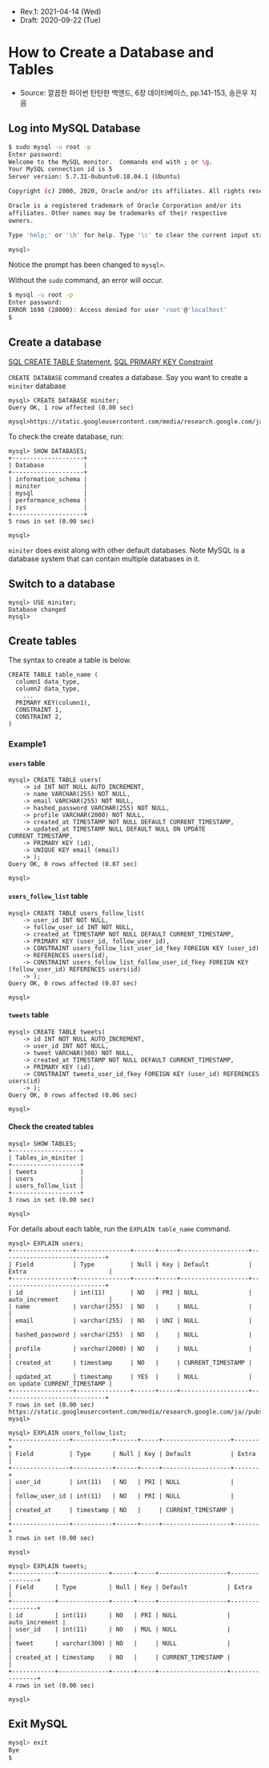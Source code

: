 * Rev.1: 2021-04-14 (Wed)
* Draft: 2020-09-22 (Tue)

# How to Create a Database and Tables

* Source: 깔끔한 파이썬 탄탄한 백엔드, 6장 데이터베이스, pp.141-153, 송은우 지음

## Log into MySQL Database

```bash
$ sudo mysql -u root -p
Enter password: 
Welcome to the MySQL monitor.  Commands end with ; or \g.
Your MySQL connection id is 5
Server version: 5.7.31-0ubuntu0.18.04.1 (Ubuntu)

Copyright (c) 2000, 2020, Oracle and/or its affiliates. All rights reserved.

Oracle is a registered trademark of Oracle Corporation and/or its
affiliates. Other names may be trademarks of their respective
owners.

Type 'help;' or '\h' for help. Type '\c' to clear the current input statement.

mysql> 
```

Notice the prompt has been changed to `mysql>`. 

Without the `sudo` command, an error will occur.

```bash
$ mysql -u root -p
Enter password: 
ERROR 1698 (28000): Access denied for user 'root'@'localhost'
$
```

## Create a database

[SQL CREATE TABLE Statement](https://www.w3schools.com/sql/sql_create_table.asp), [SQL PRIMARY KEY Constraint](https://www.w3schools.com/sql/sql_primarykey.ASP)

`CREATE DATABASE` command creates a database. Say you want to create a `miniter` database

```mysql
mysql> CREATE DATABASE miniter;
Query OK, 1 row affected (0.00 sec)

mysql>https://static.googleusercontent.com/media/research.google.com/ja//pubs/archive/bcb15507f4b52991a0783013df4222240e942381.pdf
```

To check the create database, run:

```mysql
mysql> SHOW DATABASES;
+--------------------+
| Database           |
+--------------------+
| information_schema |
| miniter            |
| mysql              |
| performance_schema |
| sys                |
+--------------------+
5 rows in set (0.00 sec)

mysql> 
```

`miniter` does exist along with other default databases. Note MySQL is a database system that can contain multiple databases in it.

## Switch to a database

```mysql
mysql> USE miniter;
Database changed
mysql>
```

## Create tables

The syntax to create a table is below.

```mysql
CREATE TABLE table_name (
  column1 data_type,
  column2 data_type,
    ...
  PRIMARY KEY(column1),
  CONSTRAINT 1,
  CONSTRAINT 2,
)
```

### Example1

#### `users` table

```mysql
mysql> CREATE TABLE users(
    -> id INT NOT NULL AUTO_INCREMENT,
    -> name VARCHAR(255) NOT NULL,
    -> email VARCHAR(255) NOT NULL,
    -> hashed_password VARCHAR(255) NOT NULL,
    -> profile VARCHAR(2000) NOT NULL,
    -> created_at TIMESTAMP NOT NULL DEFAULT CURRENT_TIMESTAMP,
    -> updated_at TIMESTAMP NULL DEFAULT NULL ON UPDATE CURRENT_TIMESTAMP,
    -> PRIMARY KEY (id),
    -> UNIQUE KEY email (email)
    -> );
Query OK, 0 rows affected (0.07 sec)

mysql> 
```

#### `users_follow_list` table

```mysql
mysql> CREATE TABLE users_follow_list(
    -> user_id INT NOT NULL,
    -> follow_user_id INT NOT NULL,
    -> created_at TIMESTAMP NOT NULL DEFAULT CURRENT_TIMESTAMP,
    -> PRIMARY KEY (user_id, follow_user_id),
    -> CONSTRAINT users_follow_list_user_id_fkey FOREIGN KEY (user_id)
    -> REFERENCES users(id),
    -> CONSTRAINT users_follow_list_follow_user_id_fkey FOREIGN KEY (follow_user_id) REFERENCES users(id)
    -> );
Query OK, 0 rows affected (0.07 sec)

mysql> 
```

#### `tweets` table

```mysql
mysql> CREATE TABLE tweets(
    -> id INT NOT NULL AUTO_INCREMENT,
    -> user_id INT NOT NULL,
    -> tweet VARCHAR(300) NOT NULL,
    -> created_at TIMESTAMP NOT NULL DEFAULT CURRENT_TIMESTAMP,
    -> PRIMARY KEY (id),
    -> CONSTRAINT tweets_user_id_fkey FOREIGN KEY (user_id) REFERENCES users(id)
    -> );
Query OK, 0 rows affected (0.06 sec)

mysql> 
```

#### Check the created tables

```mysql
mysql> SHOW TABLES;
+-------------------+
| Tables_in_miniter |
+-------------------+
| tweets            |
| users             |
| users_follow_list |
+-------------------+
3 rows in set (0.00 sec)

mysql> 
```

For details about each table, run the `EXPLAIN table_name` command.

```mysql
mysql> EXPLAIN users;
+-----------------+---------------+------+-----+-------------------+-----------------------------+
| Field           | Type          | Null | Key | Default           | Extra                       |
+-----------------+---------------+------+-----+-------------------+-----------------------------+
| id              | int(11)       | NO   | PRI | NULL              | auto_increment              |
| name            | varchar(255)  | NO   |     | NULL              |                             |
| email           | varchar(255)  | NO   | UNI | NULL              |                             |
| hashed_password | varchar(255)  | NO   |     | NULL              |                             |
| profile         | varchar(2000) | NO   |     | NULL              |                             |
| created_at      | timestamp     | NO   |     | CURRENT_TIMESTAMP |                             |
| updated_at      | timestamp     | YES  |     | NULL              | on update CURRENT_TIMESTAMP |
+-----------------+---------------+------+-----+-------------------+-----------------------------+
7 rows in set (0.00 sec)
https://static.googleusercontent.com/media/research.google.com/ja//pubs/archive/bcb15507f4b52991a0783013df4222240e942381.pdf
mysql> 
```

```mysql
mysql> EXPLAIN users_follow_list;
+----------------+-----------+------+-----+-------------------+-------+
| Field          | Type      | Null | Key | Default           | Extra |
+----------------+-----------+------+-----+-------------------+-------+
| user_id        | int(11)   | NO   | PRI | NULL              |       |
| follow_user_id | int(11)   | NO   | PRI | NULL              |       |
| created_at     | timestamp | NO   |     | CURRENT_TIMESTAMP |       |
+----------------+-----------+------+-----+-------------------+-------+
3 rows in set (0.00 sec)

mysql> 
```

```mysql
mysql> EXPLAIN tweets;
+------------+--------------+------+-----+-------------------+----------------+
| Field      | Type         | Null | Key | Default           | Extra          |
+------------+--------------+------+-----+-------------------+----------------+
| id         | int(11)      | NO   | PRI | NULL              | auto_increment |
| user_id    | int(11)      | NO   | MUL | NULL              |                |
| tweet      | varchar(300) | NO   |     | NULL              |                |
| created_at | timestamp    | NO   |     | CURRENT_TIMESTAMP |                |
+------------+--------------+------+-----+-------------------+----------------+
4 rows in set (0.00 sec)

mysql> 
```

## Exit MySQL

```bash
mysql> exit
Bye
$
```

